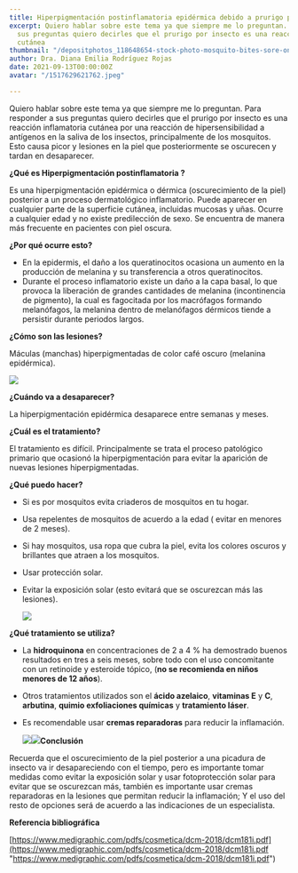 ```yaml
---
title: Hiperpigmentación postinflamatoria epidérmica debido a prurigo por insecto
excerpt: Quiero hablar sobre este tema ya que siempre me lo preguntan. Para responder
  sus preguntas quiero decirles que el prurigo por insecto es una reacción inflamatoria
  cutánea
thumbnail: "/depositphotos_118648654-stock-photo-mosquito-bites-sore-on-baby.jpeg"
author: Dra. Diana Emilia Rodríguez Rojas
date: 2021-09-13T00:00:00Z
avatar: "/1517629621762.jpeg"

---
```

Quiero hablar sobre este tema ya que siempre me lo preguntan. Para responder a sus preguntas quiero decirles que el prurigo por insecto es una reacción inflamatoria cutánea por una reacción de hipersensibilidad a antígenos en la saliva de los insectos, principalmente de los mosquitos. Esto causa picor y lesiones en la piel que posteriormente se oscurecen y tardan en desaparecer.

**¿Qué es Hiperpigmentación postinflamatoria ?**

Es una hiperpigmentación  epidérmica o dérmica (oscurecimiento de la piel) posterior a un proceso dermatológico inflamatorio. Puede aparecer en cualquier parte de la superficie cutánea, incluidas mucosas y uñas. Ocurre a cualquier edad y no existe predilección de sexo. Se encuentra de manera más frecuente en pacientes con piel oscura.

**¿Por qué ocurre esto?**

* En la epidermis, el daño a los queratinocitos ocasiona un aumento en la producción de melanina y su transferencia a otros queratinocitos.
* Durante el proceso inflamatorio existe un daño a la capa basal, lo que provoca la liberación de grandes cantidades de melanina (incontinencia de pigmento), la cual es fagocitada por los macrófagos formando melanófagos, la melanina dentro de melanófagos dérmicos tiende a persistir durante periodos largos.

**¿Cómo son las lesiones?**

Máculas (manchas) hiperpigmentadas de color café oscuro (melanina epidérmica).

![](/depositphotos_118648654-stock-photo-mosquito-bites-sore-on-baby.jpeg)

**¿Cuándo va a desaparecer?**

La hiperpigmentación epidérmica desaparece entre semanas y meses.

**¿Cuál es el tratamiento?**

El tratamiento es difícil. Principalmente se trata el proceso patológico primario que ocasionó la hiperpigmentación para evitar la aparición de nuevas lesiones hiperpigmentadas.

**¿Qué puedo hacer?**

* Si es por mosquitos evita criaderos de mosquitos en tu hogar.
* Usa repelentes de mosquitos de acuerdo a la edad ( evitar en menores de 2 meses).
* Si hay mosquitos, usa ropa que cubra la piel, evita los colores oscuros y brillantes que atraen a los mosquitos.
* Usar protección solar.
* Evitar la exposición solar (esto evitará que se oscurezcan más las lesiones).

  ![](/81q5gfqcmol-_sx466_.jpg)

**¿Qué tratamiento se utiliza?**

* La **hidroquinona** en concentraciones de 2 a 4 % ha demostrado buenos resultados en tres a seis meses, sobre todo con el uso concomitante con un retinoide y esteroide tópico, (**no se recomienda en niños menores de 12 años**).
* Otros tratamientos utilizados son el **ácido azelaico**, **vitaminas E** y **C**, **arbutina**, **quimio exfoliaciones químicas** y **tratamiento láser**.
* Es recomendable usar **cremas reparadoras** para reducir la inflamación.

  ![](/d_nq_np_848475-mlv43951268999_102020-o.jpeg)![](/cicastela-crema-reparadora-40-ml.jpeg)**Conclusión**

Recuerda que el oscurecimiento de la piel posterior a una picadura de insecto va ir desapareciendo con el tiempo, pero es importante tomar medidas como evitar la exposición solar y usar fotoprotección solar para evitar que se oscurezcan más, también es importante usar cremas reparadoras en la lesiones que permitan reducir la inflamación; Y el uso del resto de opciones será de acuerdo a las indicaciones de un especialista.

**Referencia bibliográfica**

[https://www.medigraphic.com/pdfs/cosmetica/dcm-2018/dcm181i.pdf](https://www.medigraphic.com/pdfs/cosmetica/dcm-2018/dcm181i.pdf "https://www.medigraphic.com/pdfs/cosmetica/dcm-2018/dcm181i.pdf")